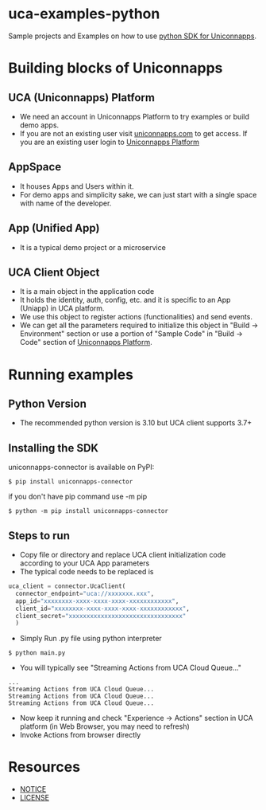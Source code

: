 # uca-examples-python
Sample projects and Examples on how to use [python SDK for Uniconnapps](https://pypi.org/project/uniconnapps-connector/).

# Building blocks of Uniconnapps
## UCA (Uniconnapps) Platform
- We need an account in Uniconnapps Platform to try examples or build demo apps.
- If you are not an existing user visit [uniconnapps.com](https://uniconnapps.com/) to get access. If you are an existing user login to [Uniconnapps Platform](https://platform.uniconnapps.com/)

## AppSpace
- It houses Apps and Users within it.
- For demo apps and simplicity sake, we can just start with a single space with name of the developer.

## App (Unified App)
- It is a typical demo project or a microservice

## UCA Client Object
- It is a main object in the application code
- It holds the identity, auth, config, etc. and it is specific to an App (Uniapp) in UCA platform.
- We use this object to register actions (functionalities) and send events.
- We can get all the parameters required to initialize this object in "Build -> Environment" section or use a portion of  "Sample Code" in "Build -> Code" section of [Uniconnapps Platform](https://platform.uniconnapps.com/).
 

# Running examples
## Python Version
- The recommended python version is 3.10 but UCA client supports 3.7+
## Installing the SDK
uniconnapps-connector is available on PyPI:
```console
$ pip install uniconnapps-connector
```
if you don't have pip command use -m pip
```console
$ python -m pip install uniconnapps-connector
```

## Steps to run
- Copy file or directory and replace UCA client initialization code according to your UCA App parameters
- The typical code needs to be replaced is
```python
uca_client = connector.UcaClient(
  connector_endpoint="uca://xxxxxxx.xxx",
  app_id="xxxxxxxx-xxxx-xxxx-xxxx-xxxxxxxxxxxx",
  client_id="xxxxxxxx-xxxx-xxxx-xxxx-xxxxxxxxxxxx",
  client_secret="xxxxxxxxxxxxxxxxxxxxxxxxxxxxxxxx"
  )
```
- Simply Run .py file using python interpreter
```console
$ python main.py
```
- You will typically see "Streaming Actions from UCA Cloud Queue..."
```console
...
Streaming Actions from UCA Cloud Queue...
Streaming Actions from UCA Cloud Queue...
Streaming Actions from UCA Cloud Queue...
```
- Now keep it running and check "Experience -> Actions" section in UCA platform (in Web Browser, you may need to refresh)
- Invoke Actions from browser directly

# Resources
- [NOTICE](https://github.com/uniconnapps/uca-examples-python/blob/main/NOTICE)
- [LICENSE](https://github.com/uniconnapps/uca-examples-python/blob/main/LICENSE)
